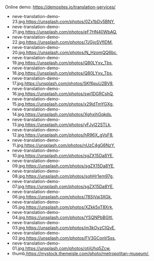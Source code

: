 Online demo: https://demosites.io/translation-services/



- neve-translation-demo-23.jpg,https://unsplash.com/photos/0Zx1bDv5BNY,
- neve-translation-demo-21.jpg,https://unsplash.com/photos/eF7HN40WbAQ,
- neve-translation-demo-22.jpg,https://unsplash.com/photos/7JGjoSVfIDM,
- neve-translation-demo-20.jpg,https://unsplash.com/photos/N_HzomQQ6bc,
- neve-translation-demo-19.jpg,https://unsplash.com/photos/Q80LYxv_Tbs,
- neve-translation-demo-18.jpg,https://unsplash.com/photos/Q80LYxv_Tbs,
- neve-translation-demo-17.jpg,https://unsplash.com/photos/SKf6puU2BV8,
- neve-translation-demo-16.jpg,https://unsplash.com/photos/swi1DGRCshQ,
- neve-translation-demo-15.jpg,https://unsplash.com/photos/x29idTmYGXg,
- neve-translation-demo-14.jpg,https://unsplash.com/photos/XghxihGqkds,
- neve-translation-demo-13.jpg,https://unsplash.com/photos/yFJyI22STLk,
- neve-translation-demo-12.jpg,https://unsplash.com/photos/hR96X_gVsF8,
- neve-translation-demo-11.jpg,https://unsplash.com/photos/nUzC4gG6NzY,
- neve-translation-demo-10.jpg,https://unsplash.com/photos/sgZX15Da8YE,
- neve-translation-demo-09.jpg,https://unsplash.com/photos/sgZX15Da8YE,
- neve-translation-demo-08.jpg,https://unsplash.com/photos/sohHr1em97g,
- neve-translation-demo-07.jpg,https://unsplash.com/photos/sgZX15Da8YE,
- neve-translation-demo-06.jpg,https://unsplash.com/photos/78SjVaj3XGk,
- neve-translation-demo-05.jpg,https://unsplash.com/photos/XZkk5xT8Xrk,
- neve-translation-demo-04.jpg,https://unsplash.com/photos/YSQNPbBGltI,
- neve-translation-demo-03.jpg,https://unsplash.com/photos/m3kOyzCIQvE,
- neve-translation-demo-02.jpg,https://unsplash.com/photos/FV3GConVSss,
- neve-translation-demo-01.jpg,https://unsplash.com/photos/otjiUhq5Zcw,
- thumb,https://mystock.themeisle.com/photo/metropolitan-museum/,
